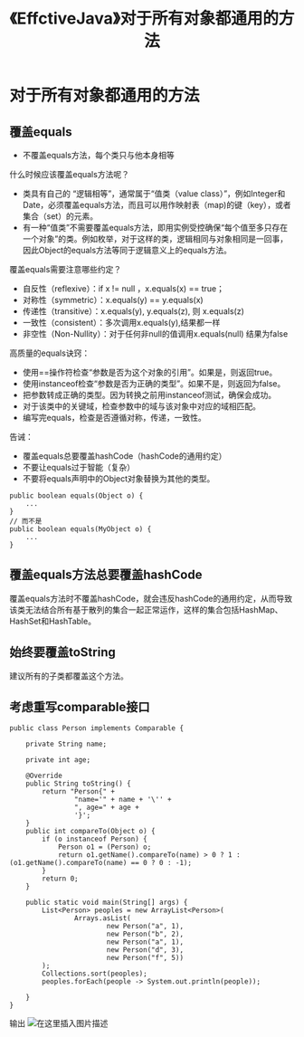 ﻿---
title: 《EffctiveJava》对于所有对象都通用的方法
categories: EffctiveJava学习
tags: java
---

# 对于所有对象都通用的方法
## 覆盖equals
* 不覆盖equals方法，每个类只与他本身相等

什么时候应该覆盖equals方法呢？
* 类具有自己的 “逻辑相等”，通常属于“值类（value class）”，例如Integer和Date，必须覆盖equals方法，而且可以用作映射表（map)的键（key），或者集合（set）的元素。
* 有一种“值类”不需要覆盖equals方法，即用实例受控确保“每个值至多只存在一个对象”的类。例如枚举，对于这样的类，逻辑相同与对象相同是一回事，因此Object的equals方法等同于逻辑意义上的equals方法。

<!-- more -->

覆盖equals需要注意哪些约定？
* 自反性（reflexive）：if  x != null ，x.equals(x) == true；
* 对称性（symmetric）：x.equals(y) == y.equals(x)
* 传递性（transitive）：x.equals(y), y.equals(z),  则 x.equals(z)
* 一致性（consistent）：多次调用x.equals(y),结果都一样
* 非空性（Non-Nullity）：对于任何非null的值调用x.equals(null) 结果为false

高质量的equals诀窍：
* 使用==操作符检查“参数是否为这个对象的引用”。如果是，则返回true。
* 使用instanceof检查“参数是否为正确的类型”。如果不是，则返回为false。
* 把参数转成正确的类型。因为转换之前用instanceof测试，确保会成功。
* 对于该类中的关键域，检查参数中的域与该对象中对应的域相匹配。
* 编写完equals，检查是否遵循对称，传递，一致性。

告诫：
* 覆盖equals总要覆盖hashCode（hashCode的通用约定）
* 不要让equals过于智能（复杂）
* 不要将equals声明中的Object对象替换为其他的类型。

```
public boolean equals(Object o) {
	...
}
// 而不是
public boolean equals(MyObject o) {
	...
}
```
## 覆盖equals方法总要覆盖hashCode
覆盖equals方法时不覆盖hashCode，就会违反hashCode的通用约定，从而导致该类无法结合所有基于散列的集合一起正常运作，这样的集合包括HashMap、HashSet和HashTable。

## 始终要覆盖toString
建议所有的子类都覆盖这个方法。

## 考虑重写comparable接口

```
public class Person implements Comparable {

    private String name;

    private int age;

    @Override
    public String toString() {
        return "Person{" +
                "name='" + name + '\'' +
                ", age=" + age +
                '}';
    }
    public int compareTo(Object o) {
        if (o instanceof Person) {
            Person o1 = (Person) o;
            return o1.getName().compareTo(name) > 0 ? 1 : (o1.getName().compareTo(name) == 0 ? 0 : -1);
        }
        return 0;
    }

    public static void main(String[] args) {
        List<Person> peoples = new ArrayList<Person>(
                Arrays.asList(
                        new Person("a", 1),
                        new Person("b", 2),
                        new Person("a", 1),
                        new Person("d", 3),
                        new Person("f", 5))
        );
        Collections.sort(peoples);
        peoples.forEach(people -> System.out.println(people));

    }
}

```
输出
![在这里插入图片描述](https://img-blog.csdnimg.cn/20190328150632161.png)

